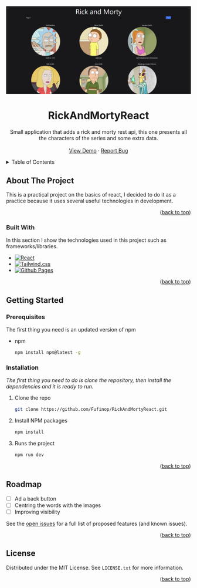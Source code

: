 <a name="readme-top"></a>

<!-- PROJECT LOGO -->
<br />
<div align="center">
  <img src='headerImg.png' alt='project preview'>
  <h1 align="center">RickAndMortyReact</h1>

  <p align="center">
    Small application that adds a rick and morty rest api, this one presents all the characters of the series and some extra data.
    <br />
    <br />
    <a href="https://ernestodelarosa.me/RickAndMortyReact/">View Demo</a>
    ·
    <a href="https://github.com/Fufinop/RickAndMortyReact/issues">Report Bug</a>
  </p>
</div>

<!-- TABLE OF CONTENTS -->
<details>
  <summary>Table of Contents</summary>
  <ol>
    <li>
      <a href="#about-the-project">About The Project</a>
      <ul>
        <li><a href="#built-with">Built With</a></li>
      </ul>
    </li>
    <li>
      <a href="#getting-started">Getting Started</a>
      <ul>
        <li><a href="#prerequisites">Prerequisites</a></li>
        <li><a href="#installation">Installation</a></li>
      </ul>
    </li>
    <li><a href="#usage">Usage</a></li>
    <li><a href="#roadmap">Roadmap</a></li>
    <li><a href="#license">License</a></li>
    <li><a href="#contact">Contact</a></li>
  </ol>
</details>

<!-- ABOUT THE PROJECT -->

## About The Project

This is a practical project on the basics of react, I decided to do it as a practice because it uses several useful technologies in development.

<p align="right">(<a href="#readme-top">back to top</a>)</p>

### Built With

In this section I show the technologies used in this project such as frameworks/libraries.

- [![React][React.js]][React-url]
- [![Tailwind.css][Tailwind.css]][Tailwind.css]
- [![Github Pages][Github Pages]][Github Pages]

<p align="right">(<a href="#readme-top">back to top</a>)</p>

<!-- GETTING STARTED -->

## Getting Started

### Prerequisites

The first thing you need is an updated version of npm

- npm
  ```sh
  npm install npm@latest -g
  ```

### Installation

_The first thing you need to do is clone the repository, then install the dependencies and it is ready to run._

1. Clone the repo
   ```sh
   git clone https://github.com/Fufinop/RickAndMortyReact.git
   ```
2. Install NPM packages
   ```sh
   npm install
   ```
3. Runs the project
   ```js
   npm run dev
   ```

<p align="right">(<a href="#readme-top">back to top</a>)</p>

<!-- ROADMAP -->

## Roadmap

- [ ] Ad a back button
- [ ] Centring the words with the images
- [ ] Improving visibility

See the [open issues](https://github.com/othneildrew/Best-README-Template/issues) for a full list of proposed features (and known issues).

<p align="right">(<a href="#readme-top">back to top</a>)</p>

<!-- LICENSE -->

## License

Distributed under the MIT License. See `LICENSE.txt` for more information.

<p align="right">(<a href="#readme-top">back to top</a>)</p>

<!-- MARKDOWN LINKS & IMAGES -->
<!-- https://www.markdownguide.org/basic-syntax/#reference-style-links -->

[React.js]: https://img.shields.io/badge/React-20232A?style=for-the-badge&logo=react&logoColor=61DAFB
[React-url]: https://reactjs.org/
[Tailwind.css]: https://img.shields.io/badge/Tailwindcss-20232A?style=for-the-badge&logo=TailwindCSS&logoColor=#06B6D4
[Tailwind.css]: https://tailwindcss.com/
[Github Pages]: https://img.shields.io/badge/GhPages-20232A?style=for-the-badge&logo=GitHubPages&logoColor=#222222
[Github Pages]: https://pages.github.com/
